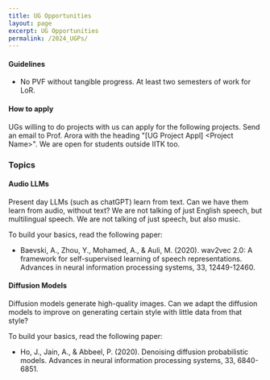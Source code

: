 ```yaml
---
title: UG Opportunities
layout: page
excerpt: UG Opportunities
permalink: /2024_UGPs/
---
```


#### Guidelines
- No PVF without tangible progress. At least two semesters of work for LoR.

#### How to apply
UGs willing to do projects with us can apply for the following projects. 
Send an email to Prof. Arora with the heading "[UG Project Appl] \<Project Name\>".
We are open for students outside IITK too.

### Topics

#### Audio LLMs
Present day LLMs (such as chatGPT) learn from text. Can we have them learn from audio, without text? We are not talking of just English speech, but multilingual speech. We are not talking of just speech, but also music. 

To build your basics, read the following paper:
- Baevski, A., Zhou, Y., Mohamed, A., & Auli, M. (2020). wav2vec 2.0: A framework for self-supervised learning of speech representations. Advances in neural information processing systems, 33, 12449-12460.

#### Diffusion Models
Diffusion models generate high-quality images.
Can we adapt the diffusion models to improve on generating certain style with little data from that style?

To build your basics, read the following paper:
- Ho, J., Jain, A., & Abbeel, P. (2020). Denoising diffusion probabilistic models. Advances in neural information processing systems, 33, 6840-6851.